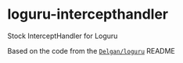 # loguru-intercepthandler
Stock InterceptHandler for Loguru

Based on the code from the [`Delgan/loguru`](https://github.com/Delgan/loguru) README
